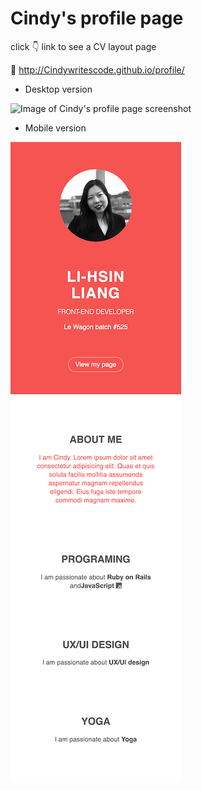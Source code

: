 # Cindy's profile page 
click 👇 link to see a CV layout page

🔗 http://Cindywritescode.github.io/profile/ 


- Desktop version

![Image of Cindy's profile page screenshot](https://user-images.githubusercontent.com/40741952/126229403-128d4d65-2e28-4339-9d32-33ed9e566f1d.png)

- Mobile version

![Image of Cindy's profile page mobile version screenshot](https://github.com/Cindywritescode/profile/blob/gh-pages/images/mobile_page.png)
